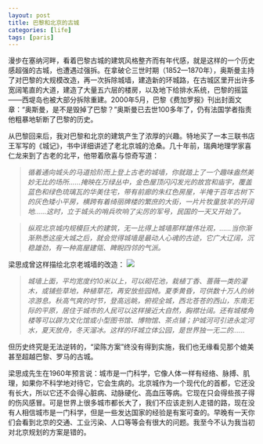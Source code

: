 ```yaml
---
layout: post
title: 巴黎和北京的古城
categories: [life]
tags: [paris]
---
```


漫步在塞纳河畔，看着巴黎古城的建筑风格整齐而有年代感，就是这样的一个历史感超强的古城，也遭遇过强拆。在拿破仑三世时期（1852—1870年），奥斯曼主持了对巴黎的大规模改造，再一次拆除城墙，建造新的环城路，在古城区里开出许多宽阔笔直的大道，建造了大量五六层的楼房，以及地下给排水系统，巴黎的摇篮——西堤岛也被大部分拆除重建。2000年5月，巴黎《费加罗报》刊出封面文章：“奥斯曼，是不是毁掉了巴黎？”奥斯曼已去世100多年了，仍有法国学者指责他粗暴地斩断了巴黎的历史。

从巴黎回来后，我对巴黎和北京的建筑产生了浓厚的兴趣。特地买了一本三联书店王军写的《城记》，书中详细讲述了老北京城的沧桑。几十年前，瑞典地理学家喜仁龙来到了古老的北平，他带着欣喜与惊奇写道：

>*循着通向城头的马道拾阶而上登上古老的城墙，你就踏上了一个趣味盎然美妙无比的场所……掩映在万绿丛中，金色屋顶闪闪发光的故宫和庙宇，覆盖蓝色和绿色琉璃瓦的华美住宅，带有前廊的朱红色房屋，半掩于百年古树下的灰色矮小平房，横跨有着绮丽牌楼的繁庶的大街，一片片牧童放羊的开阔地……这时，立于城头的哨兵吹响了尖厉的军号，民国的一天又开始了。*

>*纵观北京城内规模巨大的建筑，无一比得上城墙那样雄伟壮观，……当你渐渐熟悉这座大城之后，就会觉得城墙是最动人心魂的古迹，它广大辽阔，沉稳雄劲，有一种高屋建瓴、睥睨四邻的气派。*



梁思成曾这样描绘北京老城墙的改造：
![](http://mattma2009.qiniudn.com/20140626oldbeijing/beijing.jpg)

>*城墙上面，平均宽度约10米以上，可以砌花池，栽植丁香、蔷薇一类的灌木，或铺些草地，种植草花，再安放些园椅。夏季黄昏，可供数十万人的纳凉游息。秋高气爽的时节，登高远眺，俯视全城，西北苍苍的西山，东南无际的平原，居住于城市的人民可以这样接近大自然，胸襟壮阔。还有城楼角楼等可以辟为文化馆或小型图书馆、博物馆、茶点铺；护城河可引进永定河水，夏天放舟，冬天溜冰。这样的环城立体公园，是世界独一无二的……*

但历史终究是无法逆转的，“梁陈方案”终没有得到实施，我们也无缘看见那个媲美甚至超越巴黎、罗马的古城。

梁思成先生在1960年预言说：城市是一门科学，它像人体一样有经络、脉搏、肌理，如果你不科学地对待它，它会生病的。北京城作为一个现代化的首都，它还没有长大，所以它还不会得心脏病、动脉硬化、高血压等病。它现在只会得些孩子得的伤风感冒。可是世界上很多城市都长大了，我们不应该走别人走错的路，现在没有人相信城市是一门科学，但是一些发达国家的经验是有案可查的。早晚有一天你们会看到北京的交通、工业污染、人口等等会有很大的问题。我至今不认为我当初对北京规划的方案是错的。



